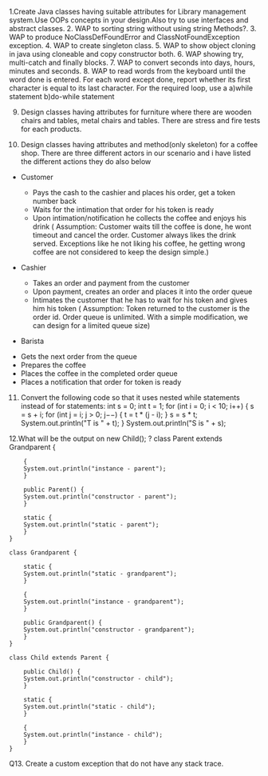 1.Create Java classes having suitable attributes for Library management system.Use OOPs concepts in your design.Also try to use interfaces and abstract classes. 
2. WAP to sorting string without using string Methods?.
3. WAP to produce NoClassDefFoundError and ClassNotFoundException exception.
4. WAP to create singleton class.
5. WAP to show object cloning in java using cloneable and copy constructor both.
6. WAP showing try, multi-catch and finally blocks.
7. WAP to convert seconds into days, hours, minutes and seconds.
8. WAP to read words from the keyboard until the word done is entered. For each word except done, report whether its first character is equal   to  its last character. For the required loop, use a 
a)while statement 
b)do-while statement

9.  Design classes having attributes for furniture where there are wooden chairs and tables, metal chairs and tables. There are stress and fire tests for each products.

10. Design classes having attributes and method(only skeleton) for a coffee shop. There are three different actors in our scenario and i have listed the different actions they do also below

* Customer
  - Pays the cash to the cashier and places his order, get a token number back
  - Waits for the intimation that order for his token is ready
  - Upon intimation/notification he collects the coffee and enjoys his drink
  ( Assumption:  Customer waits till the coffee is done, he wont timeout and cancel the order. Customer always likes the drink served. Exceptions like he not liking his coffee, he getting wrong coffee are not considered to keep the design simple.)

* Cashier
  - Takes an order and payment from the customer
  - Upon payment, creates an order and places it into the order queue
  - Intimates the customer that he has to wait for his token and gives him his token
  ( Assumption: Token returned to the customer is the order id. Order queue is unlimited. With a simple modification, we can design for a limited queue size)

* Barista
 - Gets the next order from the queue
 - Prepares the coffee
 - Places the coffee in the completed order queue
 - Places a notification that order for token is ready

11. Convert the following code so that it uses nested while statements instead of for statements: 
    int s = 0; 
    int t = 1; 
    for (int i = 0; i < 10; i++) 
    { 
    s = s + i; 
    for (int j = i; j > 0; j−−) 
    { 
    t = t * (j - i); 
    } 
    s = s * t; 
    System.out.println("T is " + t); 
    } 
    System.out.println("S is " + s);


12.What will be the  output on new Child(); ? 
    class Parent extends Grandparent {
       
        {
        System.out.println("instance - parent");
        }

        public Parent() {
        System.out.println("constructor - parent");
        }

        static {
        System.out.println("static - parent");
        }
    }

    class Grandparent {
      
        static {
        System.out.println("static - grandparent");
        }

        {
        System.out.println("instance - grandparent");
        }

        public Grandparent() {
        System.out.println("constructor - grandparent");
        }
    }

    class Child extends Parent {

        public Child() {
        System.out.println("constructor - child");
        }

        static {
        System.out.println("static - child");
        }

        {
        System.out.println("instance - child");
        }
    }

Q13. Create a custom exception that do not have any stack trace.
